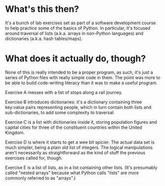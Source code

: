 # What's this then?

It's a bunch of lab exercises set as part of a software development course to help practice some of the basics of Python. In particular, it's focused around traversal of lists (a.k.a. arrays in non-Python languages) and dictionaries (a.k.a. hash tables/maps).


# What does it actually do, though?

None of this is really intended to be a proper program, as such, it's just a series of Python files with really simple code in them. The point was more to be able to build code-writing literacy than it was to make a useful program.

Exercise A messes with a list of stops along a rail journey.

Exercise B introduces dictionaries: it's a dictionary containing three key:value pairs representing people, which in turn contain both lists and sub-dictionaries, to add some complexity to traversal.

Exercise C is a list with dictionaries inside it, storing population figures and capital cities for three of the constituent countries within the United Kingdom.

Exercise D is where it starts to get a wee bit spicier. The actual data set is much simpler, being a plain old list of integers. The logical manipulations aren't necessarily as straightforward as the kind of stuff the previous exercises called for, though.

Exercise E is a list of lists, as in a list containing other lists. (It's presumably called "nested arrays" because what Python calls "lists" are more commonly referred to as "arrays".)